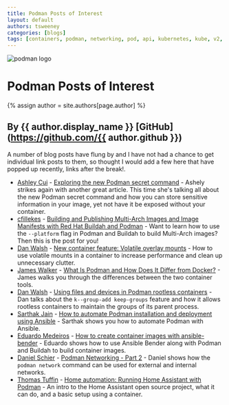 ```yaml
---
title: Podman Posts of Interest 
layout: default
authors: tsweeney  
categories: [blogs]
tags: [containers, podman, networking, pod, api, kubernetes, kube, v2, hpc, windows, mac]
---
```

![podman logo](https://podman.io/images/podman.svg)

# Podman Posts of Interest 
{% assign author = site.authors[page.author] %}
## By {{ author.display_name }} [GitHub](https://github.com/{{ author.github }})

A number of blog posts have flung by and I have not had a chance to get individual
link posts to them, so thought I would add a few here that have popped up recently,
links after the break!.

<!--readmore-->
  * [Ashley Cui](https://twitter.com/cuicodes) - [Exploring the new Podman secret command](https://www.redhat.com/sysadmin/new-podman-secrets-command) - Ashely strikes again with another great article.  This time she's talking all about the new Podman secret command and how you can store sensitive information in your image, yet not have it be exposed without your container.
  * [cfillekes](https://cfillekes-25575.medium.com) - [Building and Publishing Multi-Arch Images and Image Manifests with Red Hat Buildah and Podman](https://medium.com/qiskit-openshift-multi-arch/building-and-publishing-multi-arch-images-and-image-manifests-with-red-hat-buildah-and-podman-927c717adaf3) - Want to learn how to use the `--platform` flag in Podman and Buildah to build Multi-Arch images?  Then this is the post for you!
  * [Dan Walsh](https://twitter.com/rhatdan) - [New container feature: Volatile overlay mounts](https://www.redhat.com/sysadmin/container-volatile-overlay-mounts) - How to use volatile mounts in a container to increase performance and clean up unnecessary clutter.
  * [James Walker](https://www.cloudsavvyit.com/author/jameswalker/) - [What Is Podman and How Does It Differ from Docker?](https://www.cloudsavvyit.com/11575/what-is-podman-and-how-does-it-differ-from-docker/) - James walks you through the differences between the two container tools.
  * [Dan Walsh](https://twitter.com/rhatdan) - [Using files and devices in Podman rootless containers](https://www.redhat.com/sysadmin/files-devices-podman) - Dan talks about the `k--group-add keep-groups` feature and how it allows rootless containers to maintain the groups of its parent process.
  * [Sarthak Jain](https://www.redhat.com/sysadmin/users/sarthak-jain) - [How to automate Podman installation and deployment using Ansible](https://www.redhat.com/sysadmin/automate-podman-ansible) - Sarthak shows you how to automate Podman with Ansible.
  * [Eduardo Medeiros](https://twitter.com/xedux) - [How to create container images with ansible-bender](https://blog.emedeiros.me/archives/2021/05/05/how-to-create-container-images-with-ansible-bender.html) - Eduardo shows how to use Ansible Bender along with Podman and Buildah to build container images.
  * [Daniel Schier](https://twitter.com/daniel_wtd) - [Podman Networking - Part 2](https://blog.while-true-do.io/podman-networking-2/) - Daniel shows how the `podman network` command can be used for external and internal networks.
  * [Thomas Tuffin](https://www.redhat.com/sysadmin/users/thomas-tuffin) - [Home automation: Running Home Assistant with Podman](https://www.redhat.com/sysadmin/automate-your-home) - An intro to the Home Assistant open source project, what it can do, and a basic setup using a container.

